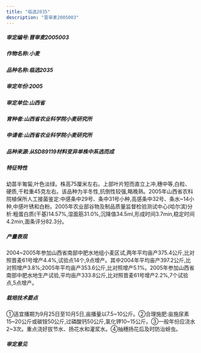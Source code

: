 ```yaml
---
title: "临选2035"
description: "晋审麦2005003"
---
```

##### 审定编号:晋审麦2005003

##### 作物名称:小麦

##### 品种名称:临选2035

##### 审定年份:2005

##### 审定单位:山西省

##### 育种者:山西省农业科学院小麦研究所

##### 申请者:山西省农业科学院小麦研究所

##### 品种来源:从SD89119材料变异单株中系选而成

##### 特征特性
幼苗半匍匐,叶色淡绿。株高75厘米左右。上部叶片短而直立上冲,穗中等,白粒、硬质,千粒重45克左右。该品种为半冬性,抗倒性较强,略晚熟。2005年山西省农科院植保所人工接菌鉴定:中感条中29号、条中31号小种,高感条中32号、条水~14小种,中感叶锈和白粉。2005年农业部谷物及制品质量监督检验测试中心(哈尔滨)分析:粗蛋白质(干基)14.57%,湿面筋31.0%,沉降值34.5ml,形成时间3.7min,稳定时间4.2min,面条评分82.3分。

##### 产量表现
2004~2005年参加山西省南部中肥水地组小麦区试,两年平均亩产375.4公斤,比对照晋麦61号增产4.4%,试验点14个,9点增产。其中2004年平均亩产397.2公斤,比对照增产3.8%;2005年平均亩产353.6公斤,比对照增产5.1%。2005年参加山西省南部中肥水地生产试验,平均亩产333.8公斤,比对照晋麦61号增产2.2%,7个试验点,5点增产。

##### 栽培技术要点
①适宜播期为9月25日至10月5日,亩播量以7.5~10公斤。②合理施肥:亩施尿素15~20公斤或碳铵50公斤,过磷酸钙50公斤,氯化钾10~15公斤。③一般年份应浇水2~3次。重点浇好拔节水、扬花水和灌浆水。④抽穗扬花后及时防治蚜虫。

##### 审定意见

